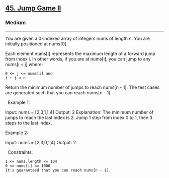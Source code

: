 <h2><a href="https://leetcode.com/problems/jump-game-ii/">45. Jump Game II</a></h2><h3>Medium</h3><hr>You are given a 0-indexed array of integers nums of length n. You are initially positioned at nums[0].

Each element nums[i] represents the maximum length of a forward jump from index i. In other words, if you are at nums[i], you can jump to any nums[i + j] where:


	0 <= j <= nums[i] and
	i + j < n


Return the minimum number of jumps to reach nums[n - 1]. The test cases are generated such that you can reach nums[n - 1].

 
Example 1:

Input: nums = [2,3,1,1,4]
Output: 2
Explanation: The minimum number of jumps to reach the last index is 2. Jump 1 step from index 0 to 1, then 3 steps to the last index.


Example 2:

Input: nums = [2,3,0,1,4]
Output: 2


 
Constraints:


	1 <= nums.length <= 104
	0 <= nums[i] <= 1000
	It's guaranteed that you can reach nums[n - 1].

